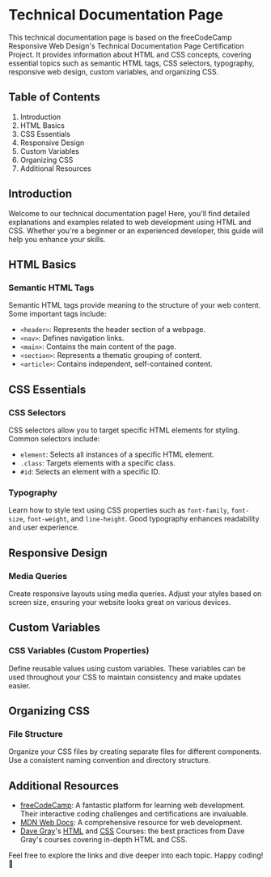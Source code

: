 # Technical Documentation Page

This technical documentation page is based on the freeCodeCamp Responsive Web Design's Technical Documentation Page Certification Project. It provides information about HTML and CSS concepts, covering essential topics such as semantic HTML tags, CSS selectors, typography, responsive web design, custom variables, and organizing CSS.

## Table of Contents

1. Introduction
2. HTML Basics
3. CSS Essentials
4. Responsive Design
5. Custom Variables
6. Organizing CSS
7. Additional Resources

## Introduction

Welcome to our technical documentation page! Here, you'll find detailed explanations and examples related to web development using HTML and CSS. Whether you're a beginner or an experienced developer, this guide will help you enhance your skills.

## HTML Basics

### Semantic HTML Tags

Semantic HTML tags provide meaning to the structure of your web content. Some important tags include:

- `<header>`: Represents the header section of a webpage.
- `<nav>`: Defines navigation links.
- `<main>`: Contains the main content of the page.
- `<section>`: Represents a thematic grouping of content.
- `<article>`: Contains independent, self-contained content.

## CSS Essentials

### CSS Selectors

CSS selectors allow you to target specific HTML elements for styling. Common selectors include:

- `element`: Selects all instances of a specific HTML element.
- `.class`: Targets elements with a specific class.
- `#id`: Selects an element with a specific ID.

### Typography

Learn how to style text using CSS properties such as `font-family`, `font-size`, `font-weight`, and `line-height`. Good typography enhances readability and user experience.

## Responsive Design

### Media Queries

Create responsive layouts using media queries. Adjust your styles based on screen size, ensuring your website looks great on various devices.

## Custom Variables

### CSS Variables (Custom Properties)

Define reusable values using custom variables. These variables can be used throughout your CSS to maintain consistency and make updates easier.

## Organizing CSS

### File Structure

Organize your CSS files by creating separate files for different components. Use a consistent naming convention and directory structure.

## Additional Resources
- [freeCodeCamp](https://www.freecodecamp.org/): A fantastic platform for learning web development. Their interactive coding challenges and certifications are invaluable.
- [MDN Web Docs](https://developer.mozilla.org/en-US/): A comprehensive resource for web development.
- [Dave Gray](https://github.com/gitdagray)'s [HTML](https://youtu.be/mJgBOIoGihA?si=sj-cuMSOkdLpMpq7) and [CSS](https://youtu.be/n4R2E7O-Ngo?si=8x9JHE1dRqiU_6S_) Courses: the best practices from Dave Gray's courses covering in-depth HTML and CSS.

Feel free to explore the links and dive deeper into each topic. Happy coding! 🚀